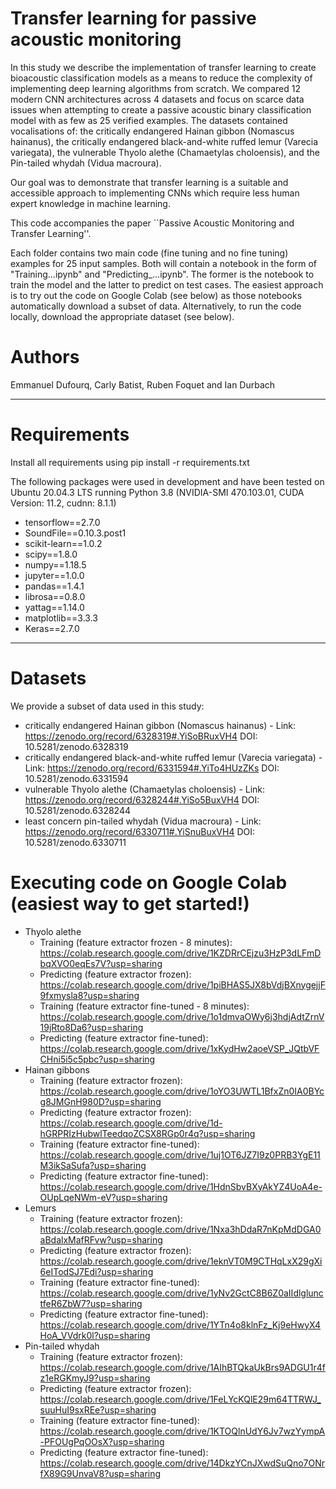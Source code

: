 # Transfer learning for passive acoustic monitoring

In this study we describe the implementation of transfer learning to create bioacoustic classification models as a means to reduce the complexity of implementing deep learning algorithms from scratch. We compared 12 modern CNN architectures across 4 datasets and focus on scarce data issues when attempting to create a passive acoustic binary classification model with as few as 25 verified examples. The datasets contained vocalisations of: the critically endangered Hainan gibbon (Nomascus hainanus), the critically endangered black-and-white ruffed lemur (Varecia variegata), the vulnerable Thyolo alethe (Chamaetylas choloensis), and the Pin-tailed whydah (Vidua macroura). 

Our goal was to demonstrate that transfer learning is a suitable and accessible approach to implementing CNNs which require less human expert knowledge in machine learning.

This code accompanies the paper ``Passive Acoustic Monitoring and Transfer Learning''.

Each folder contains two main code (fine tuning and no fine tuning) examples for 25 input samples. Both will contain a notebook in the form of "Training...ipynb" and "Predicting_...ipynb". The former is the notebook to train the model and the latter to predict on test cases. The easiest approach is to try out the code on Google Colab (see below) as those notebooks automatically download a subset of data. Alternatively, to run the code locally, download the appropriate dataset (see below). 

# Authors
Emmanuel Dufourq, Carly Batist, Ruben Foquet and Ian Durbach

<hr>

# Requirements

Install all requirements using pip install -r requirements.txt

The following packages were used in development and have been tested on Ubuntu 20.04.3 LTS running Python 3.8 (NVIDIA-SMI 470.103.01, CUDA Version: 11.2, cudnn: 8.1.1)

* tensorflow==2.7.0
* SoundFile==0.10.3.post1
* scikit-learn==1.0.2
* scipy==1.8.0
* numpy==1.18.5
* jupyter==1.0.0
* pandas==1.4.1
* librosa==0.8.0
* yattag==1.14.0
* matplotlib==3.3.3
* Keras==2.7.0

<hr>

# Datasets

We provide a subset of data used in this study:

* critically endangered Hainan gibbon (Nomascus hainanus) - Link: https://zenodo.org/record/6328319#.YiSoBRuxVH4 DOI: 10.5281/zenodo.6328319
* critically endangered black-and-white ruffed lemur (Varecia variegata) - Link: https://zenodo.org/record/6331594#.YiTo4HUzZKs DOI: 10.5281/zenodo.6331594
* vulnerable Thyolo alethe (Chamaetylas choloensis) - Link: https://zenodo.org/record/6328244#.YiSo5BuxVH4 DOI: 10.5281/zenodo.6328244
* least concern pin-tailed whydah (Vidua macroura) - Link: https://zenodo.org/record/6330711#.YiSnuBuxVH4 DOI: 10.5281/zenodo.6330711

# Executing code on Google Colab (easiest way to get started!)

* Thyolo alethe
  - Training (feature extractor frozen - 8 minutes): https://colab.research.google.com/drive/1KZDRrCEjzu3HzP3dLFmDbqXVO0eqEs7V?usp=sharing
  - Predicting (feature extractor frozen): https://colab.research.google.com/drive/1piBHAS5JX8bVdjBXnygejjF9fxmysla8?usp=sharing
  - Training (feature extractor fine-tuned - 8 minutes): https://colab.research.google.com/drive/1o1dmvaOWy6j3hdjAdtZrnV19jRto8Da6?usp=sharing
  - Predicting (feature extractor fine-tuned): https://colab.research.google.com/drive/1xKydHw2aoeVSP_JQtbVFCHni5i5c5pbc?usp=sharing
* Hainan gibbons
  - Training (feature extractor frozen): https://colab.research.google.com/drive/1oYO3UWTL1BfxZn0IA0BYcg8JMGnH980D?usp=sharing
  - Predicting (feature extractor frozen): https://colab.research.google.com/drive/1d-hGRPRIzHubwlTeedqoZCSX8RGp0r4q?usp=sharing
  - Training (feature extractor fine-tuned): https://colab.research.google.com/drive/1uj1OT6JZ7I9z0PRB3YgE11M3ikSaSufa?usp=sharing
  - Predicting (feature extractor fine-tuned): https://colab.research.google.com/drive/1HdnSbvBXyAkYZ4UoA4e-OUpLqeNWm-eV?usp=sharing
* Lemurs
  - Training (feature extractor frozen): https://colab.research.google.com/drive/1Nxa3hDdaR7nKpMdDGA0aBdalxMafRFvw?usp=sharing
  - Predicting (feature extractor frozen): https://colab.research.google.com/drive/1eknVT0M9CTHqLxX29gXi6eITodSJ7Edi?usp=sharing
  - Training (feature extractor fine-tuned): https://colab.research.google.com/drive/1yNv2GctC8B6Z0aIIdlglunctfeR6ZbW7?usp=sharing
  - Predicting (feature extractor fine-tuned): https://colab.research.google.com/drive/1YTn4o8klnFz_Kj9eHwyX4HoA_VVdrk0l?usp=sharing
* Pin-tailed whydah
  - Training (feature extractor frozen): https://colab.research.google.com/drive/1AIhBTQkaUkBrs9ADGU1r4fz1eRGKmyJ9?usp=sharing
  - Predicting (feature extractor frozen): https://colab.research.google.com/drive/1FeLYcKQlE29m64TTRWJ_suuHuI9sxREe?usp=sharing
  - Training (feature extractor fine-tuned): https://colab.research.google.com/drive/1KTOQlnUdY6Jv7wzYympA-PFOUgPqOOsX?usp=sharing
  - Predicting (feature extractor fine-tuned): https://colab.research.google.com/drive/14DkzYCnJXwdSuQno7ONrfX89G9UnvaV8?usp=sharing
